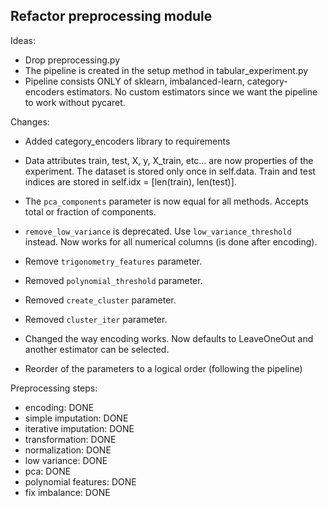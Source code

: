Refactor preprocessing module
-----------------------------

Ideas:

- Drop preprocessing.py
- The pipeline is created in the setup method in tabular_experiment.py
- Pipeline consists ONLY of sklearn, imbalanced-learn, category-encoders
  estimators. No custom estimators since we want the pipeline to work
  without pycaret.


Changes:

- Added category_encoders library to requirements

- Data attributes train, test, X, y, X_train, etc... are now properties of the
  experiment. The dataset is stored only once in self.data. Train and test indices
  are stored in self.idx = [len(train), len(test)].
  
- The `pca_components` parameter is now equal for all methods. Accepts total
  or fraction of components.
- `remove_low_variance` is deprecated. Use `low_variance_threshold` instead. Now
  works for all numerical columns (is done after encoding).
- Remove `trigonometry_features` parameter.
- Removed `polynomial_threshold` parameter.
- Removed `create_cluster` parameter.
- Removed `cluster_iter` parameter.
- Changed the way encoding works. Now defaults to LeaveOneOut and another
  estimator can be selected.
- Reorder of the parameters to a logical order (following the pipeline)


Preprocessing steps:

- encoding: DONE
- simple imputation: DONE
- iterative imputation: DONE
- transformation: DONE
- normalization: DONE
- low variance: DONE
- pca: DONE
- polynomial features: DONE
- fix imbalance: DONE

